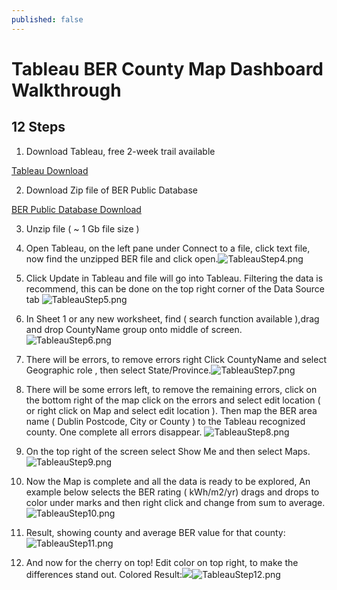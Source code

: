 ```yaml
---
published: false
---
```


# Tableau BER County Map Dashboard Walkthrough
## 12 Steps
1.	Download Tableau, free 2-week trail available
	
[Tableau Download](https://www.tableau.com/en-gb/trial/tableau-software) 

2.	Download Zip file of BER Public Database 

[BER Public Database Download](https://ndber.seai.ie/BERResearchTool/ber/search.aspx)

3.	Unzip file ( ~ 1 Gb file size )

4.	Open Tableau, on the left pane under Connect to a file, click text file, now find the unzipped BER file and click open.![TableauStep4.png]({{site.baseurl}}/_posts/TableauStep4.png)

5.	Click Update in Tableau and file will go into Tableau. Filtering the data is recommend, this can be done on the top right corner of the Data Source tab ![TableauStep5.png]({{site.baseurl}}/_posts/TableauStep5.png)

6.	In Sheet 1 or any new worksheet, find ( search function available ),drag and drop CountyName group onto middle of screen. ![TableauStep6.png]({{site.baseurl}}/_posts/TableauStep6.png)

7.	There will be errors, to remove errors right Click CountyName and select Geographic role , then select State/Province.![TableauStep7.png]({{site.baseurl}}/_posts/TableauStep7.png)
  
8.	There will be some errors left, to remove the remaining errors, click on the bottom right of the map click on the errors and select edit location ( or right click on Map and select edit location ). Then map the BER area name ( Dublin Postcode, City or County ) to the Tableau recognized county. One complete all errors disappear. ![TableauStep8.png]({{site.baseurl}}/_posts/TableauStep8.png)

9.	On the top right of the screen select Show Me and then select Maps. ![TableauStep9.png]({{site.baseurl}}/_posts/TableauStep9.png)

10.	Now the Map is complete and all the data is ready to be explored, An example below selects the BER rating ( kWh/m2/yr) drags and drops to color under marks and then right click and change from sum to average.![TableauStep10.png]({{site.baseurl}}/_posts/TableauStep10.png)

11.	Result, showing county and average BER value for that county:![TableauStep11.png]({{site.baseurl}}/_posts/TableauStep11.png)

12.	And now for the cherry on top! Edit color on top right, to make the differences stand out. Colored Result:![]({{site.baseurl}}/_posts/TableauStep12.png)![TableauStep12.png]({{site.baseurl}}/_posts/TableauStep12.png)

